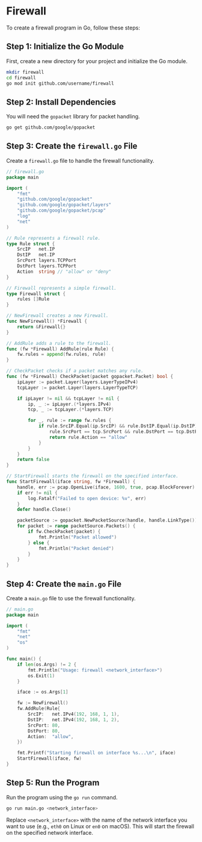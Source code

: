 # Firewall

To create a firewall program in Go, follow these steps:

## Step 1: Initialize the Go Module

First, create a new directory for your project and initialize the Go module.

```sh
mkdir firewall
cd firewall
go mod init github.com/username/firewall
```

## Step 2: Install Dependencies

You will need the `gopacket` library for packet handling.

```sh
go get github.com/google/gopacket
```

## Step 3: Create the `firewall.go` File

Create a `firewall.go` file to handle the firewall functionality.

```go
// firewall.go
package main

import (
    "fmt"
    "github.com/google/gopacket"
    "github.com/google/gopacket/layers"
    "github.com/google/gopacket/pcap"
    "log"
    "net"
)

// Rule represents a firewall rule.
type Rule struct {
    SrcIP   net.IP
    DstIP   net.IP
    SrcPort layers.TCPPort
    DstPort layers.TCPPort
    Action  string // "allow" or "deny"
}

// Firewall represents a simple firewall.
type Firewall struct {
    rules []Rule
}

// NewFirewall creates a new Firewall.
func NewFirewall() *Firewall {
    return &Firewall{}
}

// AddRule adds a rule to the firewall.
func (fw *Firewall) AddRule(rule Rule) {
    fw.rules = append(fw.rules, rule)
}

// CheckPacket checks if a packet matches any rule.
func (fw *Firewall) CheckPacket(packet gopacket.Packet) bool {
    ipLayer := packet.Layer(layers.LayerTypeIPv4)
    tcpLayer := packet.Layer(layers.LayerTypeTCP)

    if ipLayer != nil && tcpLayer != nil {
        ip, _ := ipLayer.(*layers.IPv4)
        tcp, _ := tcpLayer.(*layers.TCP)

        for _, rule := range fw.rules {
            if rule.SrcIP.Equal(ip.SrcIP) && rule.DstIP.Equal(ip.DstIP) &&
                rule.SrcPort == tcp.SrcPort && rule.DstPort == tcp.DstPort {
                return rule.Action == "allow"
            }
        }
    }
    return false
}

// StartFirewall starts the firewall on the specified interface.
func StartFirewall(iface string, fw *Firewall) {
    handle, err := pcap.OpenLive(iface, 1600, true, pcap.BlockForever)
    if err != nil {
        log.Fatalf("Failed to open device: %v", err)
    }
    defer handle.Close()

    packetSource := gopacket.NewPacketSource(handle, handle.LinkType())
    for packet := range packetSource.Packets() {
        if fw.CheckPacket(packet) {
            fmt.Println("Packet allowed")
        } else {
            fmt.Println("Packet denied")
        }
    }
}
```

## Step 4: Create the `main.go` File

Create a `main.go` file to use the firewall functionality.

```go
// main.go
package main

import (
    "fmt"
    "net"
    "os"
)

func main() {
    if len(os.Args) != 2 {
        fmt.Println("Usage: firewall <network_interface>")
        os.Exit(1)
    }

    iface := os.Args[1]

    fw := NewFirewall()
    fw.AddRule(Rule{
        SrcIP:   net.IPv4(192, 168, 1, 1),
        DstIP:   net.IPv4(192, 168, 1, 2),
        SrcPort: 80,
        DstPort: 80,
        Action:  "allow",
    })

    fmt.Printf("Starting firewall on interface %s...\n", iface)
    StartFirewall(iface, fw)
}
```

## Step 5: Run the Program

Run the program using the `go run` command.

```sh
go run main.go <network_interface>
```

Replace `<network_interface>` with the name of the network interface you want to use (e.g., `eth0` on Linux or `en0` on macOS). This will start the firewall on the specified network interface.